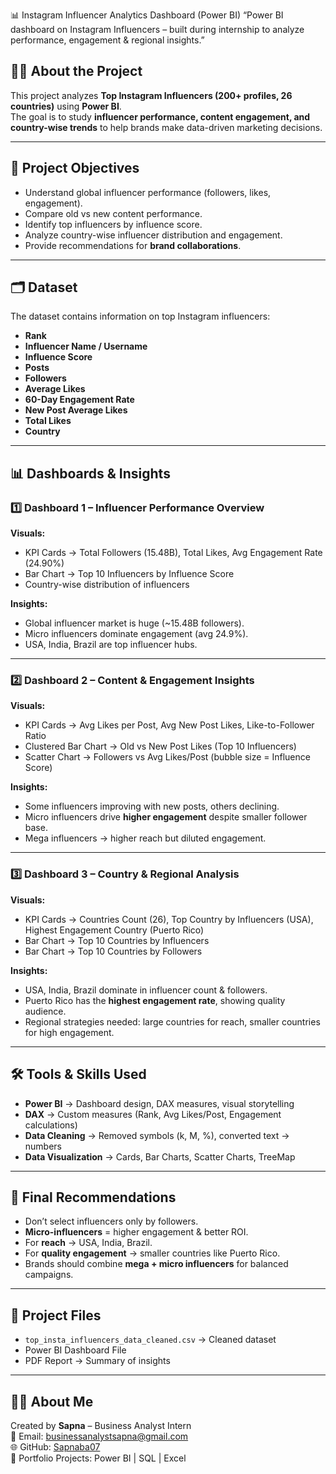  📊 Instagram Influencer Analytics Dashboard (Power BI)
“Power BI dashboard on Instagram Influencers – built during internship to analyze performance, engagement &amp; regional insights.”

## 👩‍💻 About the Project
This project analyzes **Top Instagram Influencers (200+ profiles, 26 countries)** using **Power BI**.  
The goal is to study **influencer performance, content engagement, and country-wise trends** to help brands make data-driven marketing decisions.  

---

## 🎯 Project Objectives
- Understand global influencer performance (followers, likes, engagement).  
- Compare old vs new content performance.  
- Identify top influencers by influence score.  
- Analyze country-wise influencer distribution and engagement.  
- Provide recommendations for **brand collaborations**.  

---

## 🗂️ Dataset
The dataset contains information on top Instagram influencers:
- **Rank**
- **Influencer Name / Username**
- **Influence Score**
- **Posts**
- **Followers**
- **Average Likes**
- **60-Day Engagement Rate**
- **New Post Average Likes**
- **Total Likes**
- **Country**

---

## 📊 Dashboards & Insights

### 1️⃣ Dashboard 1 – Influencer Performance Overview
**Visuals:**
- KPI Cards → Total Followers (15.48B), Total Likes, Avg Engagement Rate (24.90%)
- Bar Chart → Top 10 Influencers by Influence Score
- Country-wise distribution of influencers

**Insights:**
- Global influencer market is huge (~15.48B followers).  
- Micro influencers dominate engagement (avg 24.9%).  
- USA, India, Brazil are top influencer hubs.  

---

### 2️⃣ Dashboard 2 – Content & Engagement Insights
**Visuals:**
- KPI Cards → Avg Likes per Post, Avg New Post Likes, Like-to-Follower Ratio  
- Clustered Bar Chart → Old vs New Post Likes (Top 10 Influencers)  
- Scatter Chart → Followers vs Avg Likes/Post (bubble size = Influence Score)  

**Insights:**
- Some influencers improving with new posts, others declining.  
- Micro influencers drive **higher engagement** despite smaller follower base.  
- Mega influencers → higher reach but diluted engagement.  

---

### 3️⃣ Dashboard 3 – Country & Regional Analysis
**Visuals:**
- KPI Cards → Countries Count (26), Top Country by Influencers (USA), Highest Engagement Country (Puerto Rico)  
- Bar Chart → Top 10 Countries by Influencers  
- Bar Chart → Top 10 Countries by Followers  

**Insights:**
- USA, India, Brazil dominate in influencer count & followers.  
- Puerto Rico has the **highest engagement rate**, showing quality audience.  
- Regional strategies needed: large countries for reach, smaller countries for high engagement.  

---

## 🛠️ Tools & Skills Used
- **Power BI** → Dashboard design, DAX measures, visual storytelling  
- **DAX** → Custom measures (Rank, Avg Likes/Post, Engagement calculations)  
- **Data Cleaning** → Removed symbols (k, M, %), converted text → numbers  
- **Data Visualization** → Cards, Bar Charts, Scatter Charts, TreeMap  

---

## 🎯 Final Recommendations
- Don’t select influencers only by followers.  
- **Micro-influencers** = higher engagement & better ROI.  
- For **reach** → USA, India, Brazil.  
- For **quality engagement** → smaller countries like Puerto Rico.  
- Brands should combine **mega + micro influencers** for balanced campaigns.  

---

## 📂 Project Files
- `top_insta_influencers_data_cleaned.csv` → Cleaned dataset  
- Power BI Dashboard File 
- PDF Report → Summary of insights  

---

## 🙋‍♀️ About Me
Created by **Sapna** – Business Analyst Intern   
📧 Email: businessanalystsapna@gmail.com  
🌐 GitHub: [Sapnaba07](https://github.com/Sapnaba07)  
💼 Portfolio Projects: Power BI | SQL | Excel  

